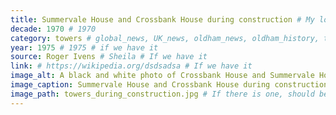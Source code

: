 ```yaml
---
title: Summervale House and Crossbank House during construction # My lovely content
decade: 1970 # 1970
category: towers # global_news, UK_news, oldham_news, oldham_history, towers, surrounding_estate # Always exactly one category
year: 1975 # 1975 # if we have it
source: Roger Ivens # Sheila # If we have it
link: # https://wikipedia.org/dsdsadsa # If we have it
image_alt: A black and white photo of Crossbank House and Summervale House during construction. There is a crane in front of the towers. There are two people walking in the foreground of the image. # If there is one
image_caption: Summervale House and Crossbank House during construction. Photograph by Leonard Kaye, courtesy of Oldham Local Studies and Archives. The image is © Oldham Council and may not be reproduced without permission. # If there is one
image_path: towers_during_construction.jpg # If there is one, should be colocated with the index.md file in the folder
---
```

